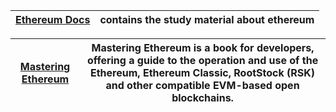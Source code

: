 | [Ethereum Docs](https://github.com/drss-blockchain/ethereum/tree/master/docs) | contains the study material about ethereum |
------ | ------- |


[Mastering Ethereum](https://github.com/drss-blockchain/ethereum/blob/master/masteringEthereum.md) | Mastering Ethereum is a book for developers, offering a guide to the operation and use of the Ethereum, Ethereum Classic, RootStock (RSK) and other compatible EVM-based open blockchains. |
------------------- | ------ |

